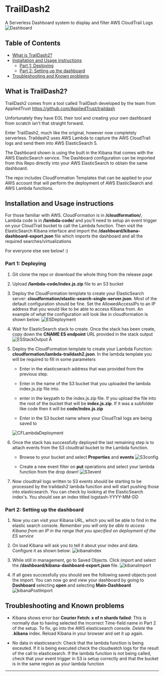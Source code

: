 # TrailDash2

A Serverless Dashboard system to display and filter AWS CloudTrail Logs
![Dashboard](/documentation/image1.png)

## Table of Contents

* [What is TrailDash2?](#what-is-traildash2?)
* [Installation and Usage instructions](#installation-and-usage-instructions)
    * [Part 1: Deploying](#part-1:-Deploying)
    * [Part 2: Setting up the dashboard](#part-2:-setting-up-the-dashboard)
* [Troubleshooting and Known problems](#troubleshooting-and-known-problems)

## What is TrailDash2?

TrailDash2 comes from a tool called TrailDash developed by the team from AppliedTrust https://github.com/AppliedTrust/traildash

Unfortunately they have EOL their tool and creating your own dashboard from scratch isn't that straight forward.

Enter TrailDash2, much like the original, however now completely serverless. Traildash2 uses AWS Lambda to capture the AWS CloudTrail logs and send them into AWS ElasticSearch 5.

The Dashboard shown is using the built in the Kibana that comes with the AWS ElasticSearch service. The Dashboard configuration can be imported from this Repo directly into your AWS ElasticSearch to obtain the same dashboard.

The repo includes CloudFormation Templates that can be applied to your AWS account that will perform the deployment of AWS ElasticSearch and AWS Lambda functions.





## Installation and Usage instructions
For those familiar with AWS. CloudFormation is in **/cloudformation/**, Lambda code is in **/lambda-code/** and you'll need to setup an event trigger on your CloudTrail bucket to call the Lambda function. Then visit the ElasticSearch Kibana interface and import the **/dashboard/kibana-dashboard-export.json** file which imports the dashboard and all the required searches/virtualizations

For everyone else see below! :)


### Part 1: Deploying
1. Git clone the repo or download the whole thing from the release page

2. Upload **/lambda-code/index.js.zip** file to an S3 bucket

3. Deploy the CloudFormation template to create your ElasticSearch server: **cloudformation/elastic-search-single-server.json**. Most of the default configuration should be fine. Set the AllowedAccessIPs to an IP address that you would like to be able to access Kibana from. An example of what the configuration will look like in cloudformation is shown below:
![ESDeployment](/documentation/image2.png)

4. Wait for ElasticSearch stack to create. Once the stack has been create, copy down the **CNAME ES endpoint** URL provided in the stack output
![ESStackOutput](/documentation/image3.png)
Â
5. Deploy the CloudFormation template to create your Lambda Function: **cloudformation/lambda-traildash2.json**. In the lambda template you will be required to fill in some parameters
    * Enter in the elasticserach address that was provided from the previous step.

    * Enter in the name of the S3 bucket that you uploaded the lambda index.js.zip file into.

    * enter in the keypath to the index.js.zip file. If you upload the file into the root of the bucket that will be **index.js.zip**. If it was a subfolder like code then it will be **code/index.js.zip**

    * Enter in the S3 bucket name where your CloudTrail logs are being saved to

    ![CFLambdaDeployment](/documentation/image4.png)

6. Once the stack has successfully deployed the last remaining step is to attach events from the S3 cloudtrail bucket to the Lambda function.
    * Browse to your bucket and select **Properties** and **events**
    ![S3config](/documentation/image5.png)

    * Create a new event filter on **put** operations and select your lambda function from the drop down!
    ![S3event](/documentation/image6.png)

7. Now cloudtrail logs written to S3 events should be starting to be processed by the traildash2 lambda function and will start pushing those into elasticsearch. You can check by looking at the ElasticSearch index's. You should see an index titled logstash-YYYY-MM-DD

### Part 2: Setting up the dashboard
1. Now you can visit your Kibana URL, which you will be able to find in the elastic search console. *Remember you will only be able to access Kibana from an IP in the range that you specified on deployment of the ES service*

2. On load Kibana will ask you to tell it about your index and data. Configure it as shown below:
![kibanaIndex](/documentation/image7.png)

3. While still in management, go to Saved Objects. Click import and select the **/dashboard/kibana-dashboard-export.json** file.
 ![kibanaImport](/documentation/image8.png)

4. If all goes successfully you should see the following saved objects post the import. You can now go and view your dashboard by going to **Dashboard** selecting **open** and selecting **Main-Dashboard**
![kibanaPostImport](/documentation/image9.png)


## Troubleshooting and Known problems
* Kibana shows error bar **Courier Fetch: x of n shards failed**: This is normally due to having selected the incorrect Time-field name in Part 2 of the setup. To fix, go into the AWS elasticsearch console. *Delete* the **.kibana** index. Reload Kibana in your browser and set it up again.

* No data in elasticsearch: Check that the lambda function is being exceuted. If it is being executed check the cloudwatch logs for the result of the call to elasticsearch. If the lambda function is not being called, check that your event trigger in S3 is setup correctly and that the bucket is in the same region as your lambda function

---
